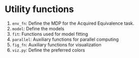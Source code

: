 # Utility functions

1. `env_fn`: Define the MDP for the Acquired Equivalence task.
2. `model`: Define the models
3. `fit`: Functions used for model fitting
4. `parallel`: Auxiliary functions for parallel computing
5. `fig_fn`: Auxiliary functions for visualization
6. `viz.py`: Define the preferred colors

